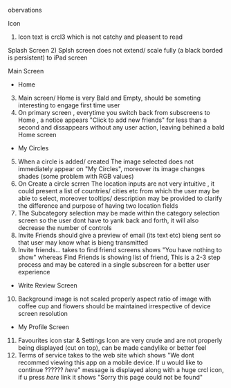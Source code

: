 obervations

Icon
1)  Icon text is crcl3 which is not catchy and pleasent to read

Splash Screen
2)  Splsh screen does not extend/ scale fully (a black borded is persistent) to iPad screen

Main Screen
- Home
3)  Main screen/ Home is very Bald and Empty, should be someting interesting to engage first time user
4)  On primary screen , everytime you switch back from subscreens to Home , a notice appears "Click to add new friends" for less than a second and dissappears without any user action, leaving behined a bald Home screen
- My Circles
5) When a circle is added/ created The image selected does not immediately appear on "My Circles", moreover its image changes shades (some problem with RGB values) 
6) On Create a circle scrren The location inputs are not very intuitive , it could present a list of countries/ cities etc from which the user may be able to select, moreover tooltips/ description may be provided to clarify the difference and purpose of having two location fields
7) The Subcategory selection may be made within the category selection screen so the user dont have to yank back and forth, it will also decrease the number of controls
8) Invite Friends should give a preview of email (its text etc) bieng sent so that user may know what is bieng transmitted
9) Invite friends... takes to find friend screens shows "You have nothing to show" whereas Find Friends is showing list of friend, This is a 2-3 step process and may be catered in a single subscreen for a better user experience
- Write Review Screen
10) Background image is not scaled properly aspect ratio of image with coffee cup and flowers should be maintained irrespective of device screen resolution
- My Profile Screen
11) Favourites icon star & Settings Icon are very crude and are not properly being displayed (cut on top), can be made candylike or better feel
12) Terms of service takes to the web site which shows "We dont recommed viewing this app on a mobile device. If u would like to continue ?????? _here_" message is displayed along with a huge crcl icon, if u press _here_ link it shows "Sorry this page could not be found"
